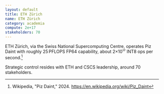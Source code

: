 ```yaml
---
layout: default
title: ETH Zürich
name: ETH Zürich
category: academia
compute: 2e+17
stakeholders: 70
---
```


ETH Zürich, via the Swiss National Supercomputing Centre, operates Piz
Daint with roughly 25 PFLOPS FP64 capability, about 2×10¹⁷ INT8
ops per second.[^1]

Strategic control resides with ETH and CSCS leadership, around 70
stakeholders.

[^1]: Wikipedia, "Piz Daint," 2024. <https://en.wikipedia.org/wiki/Piz_Daint>
